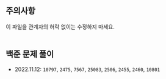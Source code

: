 ## 주의사항
이 파일을 관계자의 허락 없이는 수정하지 마세요. 
<br>
<br>

## 백준 문제 풀이
- 2022.11.12: `10797`, `2475`, `7567`, `25083`, `2506`, `2455`, `2460`, `10801`
